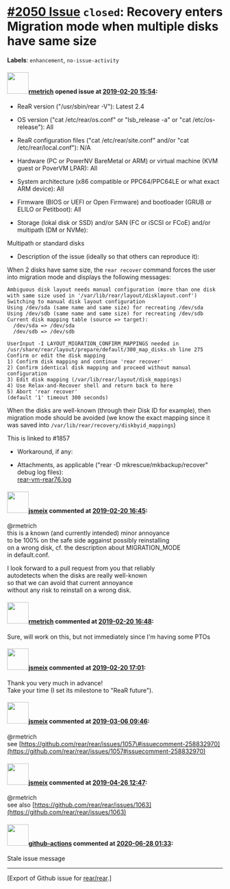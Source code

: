 [\#2050 Issue](https://github.com/rear/rear/issues/2050) `closed`: Recovery enters Migration mode when multiple disks have same size
====================================================================================================================================

**Labels**: `enhancement`, `no-issue-activity`

#### <img src="https://avatars.githubusercontent.com/u/1163635?u=36b5e32e1dd55f1ce77cad431a5683fce40a7934&v=4" width="50">[rmetrich](https://github.com/rmetrich) opened issue at [2019-02-20 15:54](https://github.com/rear/rear/issues/2050):

-   ReaR version ("/usr/sbin/rear -V"): Latest 2.4

-   OS version ("cat /etc/rear/os.conf" or "lsb\_release -a" or "cat
    /etc/os-release"): All

-   ReaR configuration files ("cat /etc/rear/site.conf" and/or "cat
    /etc/rear/local.conf"): N/A

-   Hardware (PC or PowerNV BareMetal or ARM) or virtual machine (KVM
    guest or PoverVM LPAR): All

-   System architecture (x86 compatible or PPC64/PPC64LE or what exact
    ARM device): All

-   Firmware (BIOS or UEFI or Open Firmware) and bootloader (GRUB or
    ELILO or Petitboot): All

-   Storage (lokal disk or SSD) and/or SAN (FC or iSCSI or FCoE) and/or
    multipath (DM or NVMe):

Multipath or standard disks

-   Description of the issue (ideally so that others can reproduce it):

When 2 disks have same size, the `rear recover` command forces the user
into migration mode and displays the following messages:

    Ambiguous disk layout needs manual configuration (more than one disk with same size used in '/var/lib/rear/layout/disklayout.conf')
    Switching to manual disk layout configuration
    Using /dev/sda (same name and same size) for recreating /dev/sda
    Using /dev/sdb (same name and same size) for recreating /dev/sdb
    Current disk mapping table (source => target):
      /dev/sda => /dev/sda
      /dev/sdb => /dev/sdb

    UserInput -I LAYOUT_MIGRATION_CONFIRM_MAPPINGS needed in /usr/share/rear/layout/prepare/default/300_map_disks.sh line 275
    Confirm or edit the disk mapping
    1) Confirm disk mapping and continue 'rear recover'
    2) Confirm identical disk mapping and proceed without manual configuration
    3) Edit disk mapping (/var/lib/rear/layout/disk_mappings)
    4) Use Relax-and-Recover shell and return back to here
    5) Abort 'rear recover'
    (default '1' timeout 300 seconds)

When the disks are well-known (through their Disk ID for example), then
migration mode should be avoided (we know the exact mapping since it was
saved into `/var/lib/rear/recovery/diskbyid_mappings`)

This is linked to \#1857

-   Workaround, if any:

-   Attachments, as applicable ("rear -D mkrescue/mkbackup/recover"
    debug log files):  
    [rear-vm-rear76.log](https://github.com/rear/rear/files/2885330/rear-vm-rear76.log)

#### <img src="https://avatars.githubusercontent.com/u/1788608?u=925fc54e2ce01551392622446ece427f51e2f0ce&v=4" width="50">[jsmeix](https://github.com/jsmeix) commented at [2019-02-20 16:45](https://github.com/rear/rear/issues/2050#issuecomment-465659528):

@rmetrich  
this is a known (and currently intended) minor annoyance  
to be 100% on the safe side aggainst possibly reinstalling  
on a wrong disk, cf. the description about MIGRATION\_MODE  
in default.conf.

I look forward to a pull request from you that reliably  
autodetects when the disks are really well-known  
so that we can avoid that current annoyance  
without any risk to reinstall on a wrong disk.

#### <img src="https://avatars.githubusercontent.com/u/1163635?u=36b5e32e1dd55f1ce77cad431a5683fce40a7934&v=4" width="50">[rmetrich](https://github.com/rmetrich) commented at [2019-02-20 16:48](https://github.com/rear/rear/issues/2050#issuecomment-465660803):

Sure, will work on this, but not immediately since I'm having some PTOs

#### <img src="https://avatars.githubusercontent.com/u/1788608?u=925fc54e2ce01551392622446ece427f51e2f0ce&v=4" width="50">[jsmeix](https://github.com/jsmeix) commented at [2019-02-20 17:01](https://github.com/rear/rear/issues/2050#issuecomment-465666301):

Thank you very much in advance!  
Take your time (I set its milestone to "ReaR future").

#### <img src="https://avatars.githubusercontent.com/u/1788608?u=925fc54e2ce01551392622446ece427f51e2f0ce&v=4" width="50">[jsmeix](https://github.com/jsmeix) commented at [2019-03-06 09:46](https://github.com/rear/rear/issues/2050#issuecomment-470040576):

@rmetrich  
see
[https://github.com/rear/rear/issues/1057\#issuecomment-258832970](https://github.com/rear/rear/issues/1057#issuecomment-258832970)

#### <img src="https://avatars.githubusercontent.com/u/1788608?u=925fc54e2ce01551392622446ece427f51e2f0ce&v=4" width="50">[jsmeix](https://github.com/jsmeix) commented at [2019-04-26 12:47](https://github.com/rear/rear/issues/2050#issuecomment-487044484):

@rmetrich  
see also
[https://github.com/rear/rear/issues/1063](https://github.com/rear/rear/issues/1063)

#### <img src="https://avatars.githubusercontent.com/in/15368?v=4" width="50">[github-actions](https://github.com/apps/github-actions) commented at [2020-06-28 01:33](https://github.com/rear/rear/issues/2050#issuecomment-650665278):

Stale issue message

------------------------------------------------------------------------

\[Export of Github issue for
[rear/rear](https://github.com/rear/rear).\]
